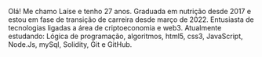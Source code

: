 Olá! Me chamo Laíse e tenho 27 anos. Graduada  em nutrição desde 2017 e estou em fase de transição de carreira desde março de 2022. Entusiasta de tecnologias ligadas a área de criptoeconomia e web3. Atualmente estudando: Lógica de programação, algoritmos, html5, css3, JavaScript, Node.Js, mySql, Solidity, Git e GitHub.
